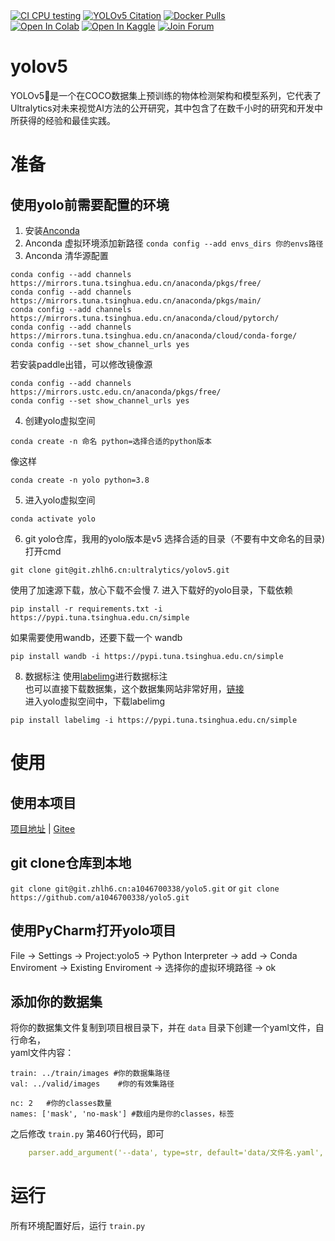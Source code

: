<div>
   <a href="https://github.com/ultralytics/yolov5/actions/workflows/ci-testing.yml"><img src="https://github.com/ultralytics/yolov5/actions/workflows/ci-testing.yml/badge.svg" alt="CI CPU testing"></a>
   <a href="https://zenodo.org/badge/latestdoi/264818686"><img src="https://zenodo.org/badge/264818686.svg" alt="YOLOv5 Citation"></a>
   <a href="https://hub.docker.com/r/ultralytics/yolov5"><img src="https://img.shields.io/docker/pulls/ultralytics/yolov5?logo=docker" alt="Docker Pulls"></a>
   <br>
   <a href="https://colab.research.google.com/github/ultralytics/yolov5/blob/master/tutorial.ipynb"><img src="https://colab.research.google.com/assets/colab-badge.svg" alt="Open In Colab"></a>
   <a href="https://www.kaggle.com/ultralytics/yolov5"><img src="https://kaggle.com/static/images/open-in-kaggle.svg" alt="Open In Kaggle"></a>
   <a href="https://join.slack.com/t/ultralytics/shared_invite/zt-w29ei8bp-jczz7QYUmDtgo6r6KcMIAg"><img src="https://img.shields.io/badge/Slack-Join_Forum-blue.svg?logo=slack" alt="Join Forum"></a>
</div>

# yolov5
YOLOv5🚀是一个在COCO数据集上预训练的物体检测架构和模型系列，它代表了Ultralytics对未来视觉AI方法的公开研究，其中包含了在数千小时的研究和开发中所获得的经验和最佳实践。

# 准备
## 使用yolo前需要配置的环境
 1. 安装[Anconda](https://www.anaconda.com/products/distribution#Downloads)
 2. Anconda 虚拟环境添加新路径 
`conda config --add envs_dirs 你的envs路径`
 3. Anconda 清华源配置  
```shell
conda config --add channels https://mirrors.tuna.tsinghua.edu.cn/anaconda/pkgs/free/
conda config --add channels https://mirrors.tuna.tsinghua.edu.cn/anaconda/pkgs/main/
conda config --add channels https://mirrors.tuna.tsinghua.edu.cn/anaconda/cloud/pytorch/
conda config --add channels https://mirrors.tuna.tsinghua.edu.cn/anaconda/cloud/conda-forge/
conda config --set show_channel_urls yes
```
若安装paddle出错，可以修改镜像源
```shell
conda config --add channels https://mirrors.ustc.edu.cn/anaconda/pkgs/free/
conda config --set show_channel_urls yes
```
 4. 创建yolo虚拟空间
 ```shell
 conda create -n 命名 python=选择合适的python版本
 ```
 像这样
 ```shell
 conda create -n yolo python=3.8
 ```
 5. 进入yolo虚拟空间
 ```shell
 conda activate yolo
 ```
 6. git yolo仓库，我用的yolo版本是v5
 选择合适的目录（不要有中文命名的目录)打开cmd
 ```shell
 git clone git@git.zhlh6.cn:ultralytics/yolov5.git
 ```
 使用了加速源下载，放心下载不会慢
 7. 进入下载好的yolo目录，下载依赖
 ```shell
 pip install -r requirements.txt -i https://pypi.tuna.tsinghua.edu.cn/simple
 ```
 如果需要使用wandb，还要下载一个 wandb
 ```shell
 pip install wandb -i https://pypi.tuna.tsinghua.edu.cn/simple
 ```
 8. 数据标注
 使用[labelimg](https://github.com/heartexlabs/labelImg)进行数据标注  
 也可以直接下载数据集，这个数据集网站非常好用，[链接](https://roboflow.com/)  
 进入yolo虚拟空间中，下载labelimg
 ```shell
 pip install labelimg -i https://pypi.tuna.tsinghua.edu.cn/simple
 ```

# 使用
## 使用本项目
[项目地址](https://github.com/a1046700338/yolo5) | [Gitee](https://gitee.com/sakurafeiyu/yolo5)  

## git clone仓库到本地
`git clone git@git.zhlh6.cn:a1046700338/yolo5.git` or `git clone https://github.com/a1046700338/yolo5.git`

## 使用PyCharm打开yolo项目
File -> Settings -> Project:yolo5 -> Python Interpreter -> add -> Conda Enviroment -> Existing Enviroment -> 选择你的虚拟环境路径 -> ok  


## 添加你的数据集
将你的数据集文件复制到项目根目录下，并在 `data` 目录下创建一个yaml文件，自行命名，  
yaml文件内容：
```
train: ../train/images #你的数据集路径
val: ../valid/images	#你的有效集路径

nc: 2	#你的classes数量
names: ['mask', 'no-mask'] #数组内是你的classes，标签
```

之后修改 `train.py` 第460行代码，即可
```yaml
    parser.add_argument('--data', type=str, default='data/文件名.yaml', help='data.yaml path')
```

# 运行
所有环境配置好后，运行 `train.py` 
